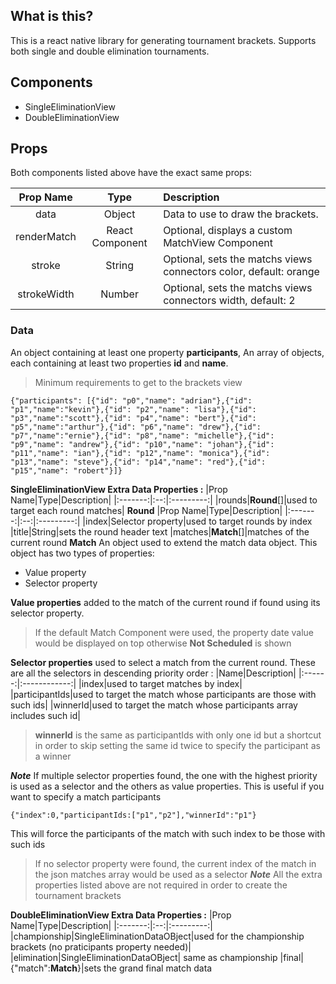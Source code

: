 ## What is this?
This is a react native library for generating tournament brackets.
Supports both single and double elimination tournaments.
## Components 
- SingleEliminationView
- DoubleEliminationView
## Props
Both components listed above have the exact same props:
 
|Prop Name|Type|Description|
|:----:|:----:|:-----------|
|data|Object|Data to use to draw the brackets.|
|renderMatch|React Component|Optional, displays a custom MatchView Component|
|stroke|String|Optional, sets the matchs views connectors color, default: orange|
|strokeWidth|Number|Optional, sets the matchs views connectors width, default: 2|
### Data
An object containing at least one property **participants**,
An array of objects, each containing at least two properties **id** and **name**.
> Minimum requirements to get to the brackets view
> 
    {"participants": [{"id": "p0","name": "adrian"},{"id": "p1","name":"kevin"},{"id": "p2","name": "lisa"},{"id": "p3","name":"scott"},{"id": "p4","name": "bert"},{"id": "p5","name":"arthur"},{"id": "p6","name": "drew"},{"id": "p7","name":"ernie"},{"id": "p8","name": "michelle"},{"id": "p9","name": "andrew"},{"id": "p10","name": "johan"},{"id": "p11","name": "ian"},{"id": "p12","name": "monica"},{"id": "p13","name": "steve"},{"id": "p14","name": "red"},{"id": "p15","name": "robert"}]}  
  **SingleEliminationView Extra Data Properties :**
|Prop Name|Type|Description|
|:-------:|:--:|:---------:|
|rounds|**Round**[]|used to target each round matches|
**Round**
|Prop Name|Type|Description|
|:-------:|:--:|:---------:|
|index|Selector property|used to target rounds by index
|title|String|sets the round header text
|matches|**Match**[]|matches of the current round 
**Match**
An object used to extend the match data object.
This object has two types of properties:
- Value property
 - Selector property
 
**Value properties**
added to the match of the current round if found using its selector property.
>If the default Match Component were used, the property date value would be displayed on top otherwise **Not Scheduled**  is shown

**Selector properties**
used to select a match from the current round.
These are all the selectors in descending priority order :
|Name|Description|
|:------:|:------------:|
|index|used to target matches by index|
|participantIds|used to target the match whose participants are those with such ids|
|winnerId|used to target the match whose participants array includes such id|
> **winnerId** is the same as participantIds with only one id but a shortcut in order to skip setting the same id twice to specify the participant as a winner
> 
***Note***
If multiple selector properties found, the one with the highest priority is used as a selector and the others as  value properties.
This is useful if you want to specify a match participants

    {"index":0,"participantIds:["p1","p2"],"winnerId":"p1"}
This will force the participants of the match with such index to be those with such ids 
> If no selector property were found, the current index of the match in the json matches array would be used as a selector
> ***Note***
> All the extra properties listed above are not required in order to create the tournament brackets

**DoubleEliminationView Extra Data Properties :**
|Prop Name|Type|Description|
|:-------:|:--:|:---------:|
|championship|SingleEliminationDataOBject|used for the championship brackets (no praticipants property needed)|
|elimination|SingleEliminationDataOBject| same as championship
|final|{"match":**Match**}|sets the grand final match data